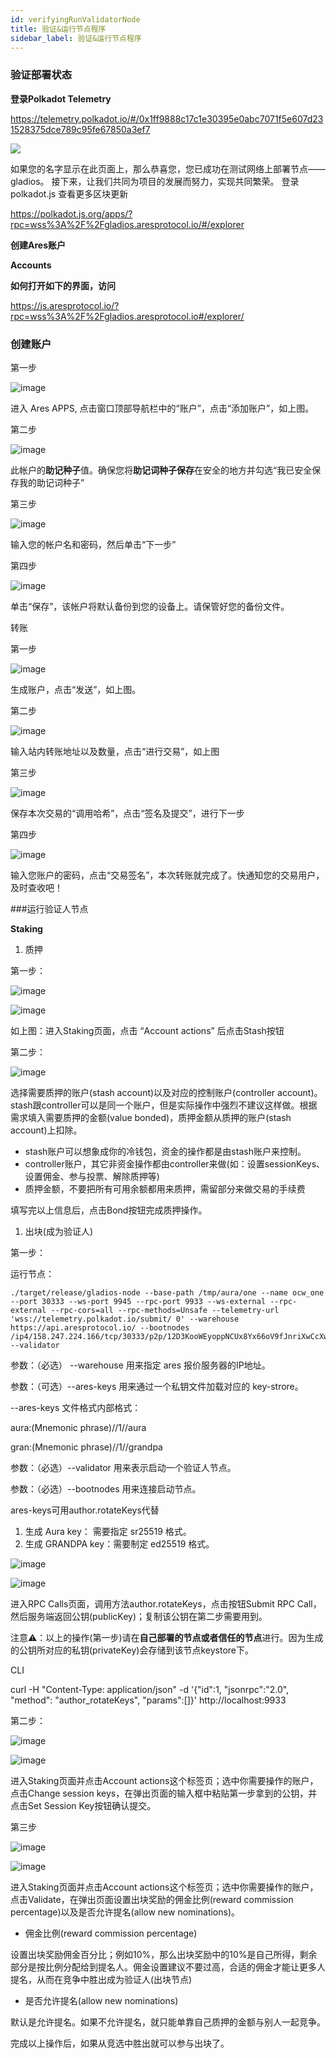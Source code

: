 ```yaml
---
id: verifyingRunValidatorNode
title: 验证&运行节点程序
sidebar_label: 验证&运行节点程序
---
```



### 验证部署状态
**登录Polkadot Telemetry**

https://telemetry.polkadot.io/#/0x1ff9888c17c1e30395e0abc7071f5e607d231528375dce789c95fe67850a3ef7

![](assets/build/95.png)

如果您的名字显示在此页面上，那么恭喜您，您已成功在测试网络上部署节点——gladios。 接下来，让我们共同为项目的发展而努力，实现共同繁荣。
登录 polkadot.js 查看更多区块更新

https://polkadot.js.org/apps/?rpc=wss%3A%2F%2Fgladios.aresprotocol.io/#/explorer



**创建Ares账户**

**Accounts**

**如何打开如下的界面，访问** 

[<u>https://js.aresprotocol.io/?rpc=wss%3A%2F%2Fgladios.aresprotocol.io#/explorer/</u>](https://js.aresprotocol.io/?rpc=wss%3A%2F%2Fgladios.aresprotocol.io#/explorer)

### 创建账户

第一步

![image](https://github.com/aresprotocols/documentation/blob/master/assets/img/11.png?raw=true) 

进入 Ares APPS, 点击窗口顶部导航栏中的“账户”，点击“添加账户”，如上图。

第二步

![image](https://github.com/aresprotocols/documentation/blob/master/assets/img/12.png?raw=true) 

此帐户的**助记种子**值。确保您将**助记词种子保存**在安全的地方并勾选“我已安全保存我的助记词种子”

第三步

![image](https://github.com/aresprotocols/documentation/blob/master/assets/img/14.png?raw=true) 

输入您的帐户名和密码，然后单击“下一步”

第四步

![image](https://github.com/aresprotocols/documentation/blob/master/assets/img/15.png?raw=true) 

单击“保存”，该帐户将默认备份到您的设备上。请保管好您的备份文件。

转账

第一步

![image](https://github.com/aresprotocols/documentation/blob/master/assets/img/16.png?raw=true) 

生成账户，点击“发送”，如上图。

第二步

![image](https://github.com/aresprotocols/documentation/blob/master/assets/img/18.png?raw=true) 

输入站内转账地址以及数量，点击“进行交易”，如上图

第三步

![image](https://github.com/aresprotocols/documentation/blob/master/assets/img/19.png?raw=true) 

保存本次交易的“调用哈希”，点击“签名及提交”，进行下一步

第四步

![image](https://github.com/aresprotocols/documentation/blob/master/assets/img/21.png?raw=true) 

输入您账户的密码，点击“交易签名”，本次转账就完成了。快通知您的交易用户，及时查收吧！

###运行验证人节点

**Staking**

1.  质押

第一步：

![image](https://github.com/aresprotocols/documentation/blob/master/assets/img/23.png?raw=true) 

![image](https://github.com/aresprotocols/documentation/blob/master/assets/img/24.png?raw=true) 

如上图：进入Staking页面，点击 “Account actions” 后点击Stash按钮

第二步：

![image](https://github.com/aresprotocols/documentation/blob/master/assets/img/25.png?raw=true) 

选择需要质押的账户(stash account)以及对应的控制账户(controller account)。stash跟controller可以是同一个账户，但是实际操作中强烈不建议这样做。根据需求填入需要质押的金额(value bonded)，质押金额从质押的账户(stash account)上扣除。

*   stash账户可以想象成你的冷钱包，资金的操作都是由stash账户来控制。
*   controller账户，其它非资金操作都由controller来做(如：设置sessionKeys、设置佣金、参与投票、解除质押等)
*   质押金额，不要把所有可用余额都用来质押，需留部分来做交易的手续费

填写完以上信息后，点击Bond按钮完成质押操作。

1.  出块(成为验证人)

第一步：

运行节点：

```
./target/release/gladios-node --base-path /tmp/aura/one --name ocw_one --port 30333 --ws-port 9945 --rpc-port 9933 --ws-external --rpc-external --rpc-cors=all --rpc-methods=Unsafe --telemetry-url 'wss://telemetry.polkadot.io/submit/ 0' --warehouse https://api.aresprotocol.io/ --bootnodes /ip4/158.247.224.166/tcp/30333/p2p/12D3KooWEyoppNCUx8Yx66oV9fJnriXwCcXwDDUA2kj6vnc6iDEp --validator
```

参数：（必选） --warehouse 用来指定 ares 报价服务器的IP地址。

参数：（可选）--ares-keys 用来通过一个私钥文件加载对应的 key-strore。

--ares-keys 文件格式内部格式：

aura:(Mnemonic phrase)//1//aura

gran:(Mnemonic phrase)//1//grandpa

参数：（必选）--validator 用来表示启动一个验证人节点。

参数：（必选）--bootnodes 用来连接启动节点。

ares-keys可用author.rotateKeys代替

1.  生成 Aura key： 需要指定 sr25519 格式。
2.  生成 GRANDPA key：需要制定 ed25519 格式。

![image](https://github.com/aresprotocols/documentation/blob/master/assets/img/26.png?raw=true) 

![image](https://github.com/aresprotocols/documentation/blob/master/assets/img/27.png?raw=true) 

进入RPC Calls页面，调用方法author.rotateKeys，点击按钮Submit RPC Call，然后服务端返回公钥(publicKey)；复制该公钥在第二步需要用到。

注意⚠️：以上的操作(第一步)请在**自己部署的节点或者信任的节点**进行。因为生成的公钥所对应的私钥(privateKey)会存储到该节点keystore下。

CLI[<u>​</u>](https://wiki.polkadot.network/docs/maintain-guides-how-to-validate-polkadot#option-2-cli)

curl -H "Content-Type: application/json" -d '{"id":1, "jsonrpc":"2.0", "method": "author_rotateKeys", "params":[]}' http://localhost:9933

第二步：

![image](https://github.com/aresprotocols/documentation/blob/master/assets/img/28.png?raw=true) 

![image](https://github.com/aresprotocols/documentation/blob/master/assets/img/29.png?raw=true) 

进入Staking页面并点击Account actions这个标签页；选中你需要操作的账户，点击Change session keys，在弹出页面的输入框中粘贴第一步拿到的公钥，并点击Set Session Key按钮确认提交。

第三步

![image](https://github.com/aresprotocols/documentation/blob/master/assets/img/30.png?raw=true) 

![image](https://github.com/aresprotocols/documentation/blob/master/assets/img/31.png?raw=true) 

进入Staking页面并点击Account actions这个标签页；选中你需要操作的账户，点击Validate，在弹出页面设置出块奖励的佣金比例(reward commission percentage)以及是否允许提名(allow new nominations)。

*   佣金比例(reward commission percentage)

设置出块奖励佣金百分比；例如10%，那么出块奖励中的10%是自己所得，剩余部分是按比例分配给到提名人。佣金设置建议不要过高，合适的佣金才能让更多人提名，从而在竞争中胜出成为验证人(出块节点)

*   是否允许提名(allow new nominations)

默认是允许提名。如果不允许提名，就只能单靠自己质押的金额与别人一起竞争。

完成以上操作后，如果从竞选中胜出就可以参与出块了。